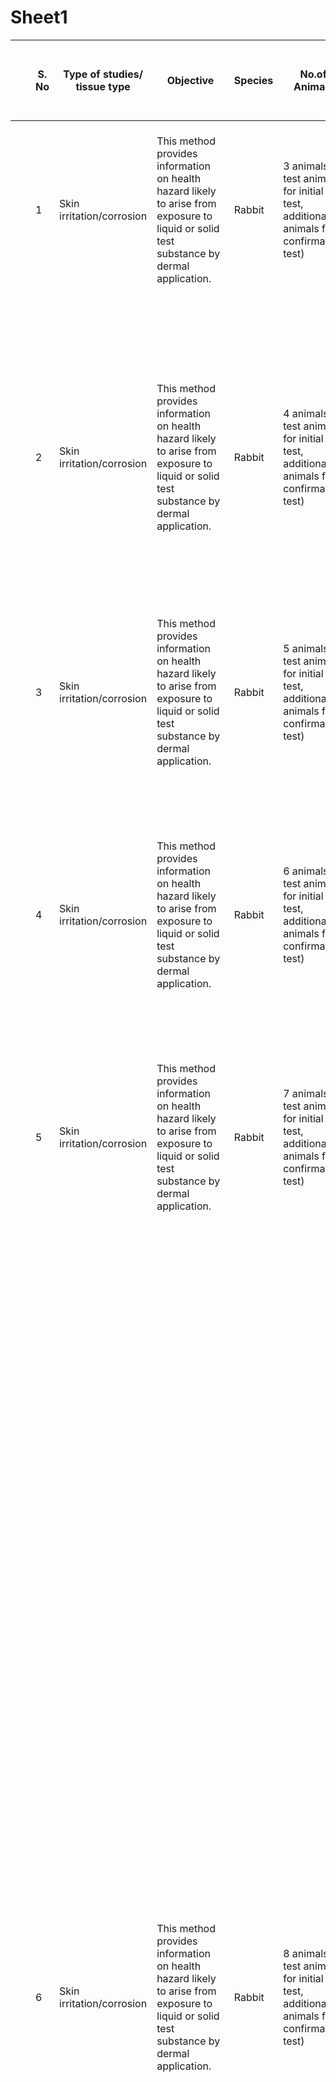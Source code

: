 # Sheet1
| | |S. No|Type of studies/ tissue type|Objective|Species|No.of Animals|Total No. of animals in Standard study|Parameters / End points of In vivo studies|Parameters/ in vitro end points|Alternatives if any|References/ Guidelines|Commercially available 2D NAMs|Name of the company|Tissues/cell types|Website link|PMID/ material/handout|Link to the folder for material/ handout|Technologies|Commercially available 3D NAMs|Name of the company|Tissues/cell types|Website link|Contact|Company description|Applications/disease studied|Technologies|TRL|Toxicity/Efficacy|PMID/ material/handout|Link to the material/ handout|Validated by OECD/ regulatory agencies|
|-|-|-|-|-|-|-|-|-|-|-|-|-|-|-|-|-|-|-|-|-|-|-|-|-|-|-|-|-|-|-|-|
| | |1|Skin irritation/corrosion|This method provides information on health hazard likely to arise from exposure to liquid or solid test substance by dermal application.|Rabbit|3 animals (1 test animal for initial test,  additional 2 animals for confirmatory test)|3-5 animals|Erythema, oedema, and dermal irritaion scores evaluated in conjuction with the nature and severity of lesions, and their reversibility or lack of reversibilty|Cell viability using MTT and LDH assays, histopathological assessment|REPLACEMENT: OECD 431 and 439, 435|OECD 404 (Skin corrosion/irritaion)|NA|NA|NA|NA|NA|NA|NA|SkinEthic TM RHE , EPISKIN TM|EPISKIN|human keratinocytes|https://www.episkin.com/|info@episkin.com, 33 4 37 28 72 00|EPISKIN, world leader in tissue engineering, offers Human Reconstructed Tissues to the global scientific community - academic and industry - to support research and development activities in Safety and Efficacy.|Skin irritation, skin corrosion, UV exposure, DNA damage, permeability, bacterial adhesion|EpiskinTM Small Model skin irritation test method, SkinEthicTM RHE skin irritation test method ('42 bis'), SkinEthicTM RHE skin corrosion test method, Permeability assay|High|Toxicity|https://www.episkin.com/SkinEthic-RHE|Scientific literature/ handout|validated by OECD TG 431, 439|
| | |2|Skin irritation/corrosion|This method provides information on health hazard likely to arise from exposure to liquid or solid test substance by dermal application.|Rabbit|4 animals (1 test animal for initial test,  additional 2 animals for confirmatory test)|3-5 animals|Erythema, oedema, and dermal irritaion scores evaluated in conjuction with the nature and severity of lesions, and their reversibility or lack of reversibilty|Cell viability using MTT and LDH assays, histopathological assessment|REPLACEMENT: OECD 431 and 439, 435|OECD 404 (Skin corrosion/irritaion)|NA|NA|NA|NA|NA|NA|NA|Reconstructed human epidermis|Scantox|Reconstructed human epidermis|https://scantox.com/|clientservice@scantox.com|Scantox, a contract research organization (CRO), has developed a significant footprint in toxicology and preclinical lead optimization over the past few decades. By leveraging scientific expertise and a flexible service model, Scantox has remained at the forefront of innovation, providing tailored solutions to meet the evolving needs of a diverse client base.|Skin irritation, sensitization, and corrosion|GLP Skin and Ocular Toxicology, genotoxicity assay, mutation assay, micronucleus testing, Ames test, Lymphoma assay|High|Toxicity and efficacy|1. https://scantox.com/services/genotox/glp-skin-and-ocular-toxicology/glp-skin-toxicology/oecd-431-in-vitro-skin-corrosion-using-rhe/ 2. https://scantox.com/services/genotox/glp-skin-and-ocular-toxicology/glp-skin-toxicology/oecd-439-in-vitro-skin-irritation-using-rhe/|Scientific literature/ handouts|Not validated|
| | |3|Skin irritation/corrosion|This method provides information on health hazard likely to arise from exposure to liquid or solid test substance by dermal application.|Rabbit|5 animals (1 test animal for initial test,  additional 2 animals for confirmatory test)|3-5 animals|Erythema, oedema, and dermal irritaion scores evaluated in conjuction with the nature and severity of lesions, and their reversibility or lack of reversibilty|Cell viability using MTT and LDH assays, histopathological assessment|REPLACEMENT: OECD 431 and 439, 435|OECD 404 (Skin corrosion/irritaion)|NA|NA|NA|NA|NA|NA|NA|Reconstructed human epidermis|SenzaGen|Skin|https://senzagen.com/|46 46 2756200|SenzaGen provides state-of-the-art non animal tests for assessing a substance's allergenicity|Skin sensitization, irritation, and corrosion|GARD: Skin sensitization testing, reulatory toxicity testing, corrosion and irritation testing, in vitro assay, Vitroscreen ORA|high|Toxicity and efficacy|1. https://senzagen.com/skin-irritation-oecd-tg-439/ 2. https://senzagen.com/oecd-tg-431/ 3. https://senzagen.com/gardskin/|Scientific literature/ handouts|Not validated|
| | |4|Skin irritation/corrosion|This method provides information on health hazard likely to arise from exposure to liquid or solid test substance by dermal application.|Rabbit|6 animals (1 test animal for initial test,  additional 2 animals for confirmatory test)|3-5 animals|Erythema, oedema, and dermal irritaion scores evaluated in conjuction with the nature and severity of lesions, and their reversibility or lack of reversibilty|Cell viability using MTT and LDH assays, histopathological assessment|REPLACEMENT: OECD 431 and 439, 435|OECD 404 (Skin corrosion/irritaion)|NA|NA|NA|NA|NA|NA|NA|Skin models using reconstructed human tissues|XCellR8|Human dendritic-like cell line (SenzaCell), reconstructed skin epidermis, human cornea-like epithelium, human derived buccal cells, primary human gingival cells, human dermal fibroblasts, TK6 human white blood cell, human airway epithelium.|https://x-cellr8.com/|info@x-cellr8.com|XCellR8 is a UK-based, GLP-accredited laboratory, exclusively devoted to animal-free safety and efficacy tests for the cosmetics, personal care and chemical industries. |Skin irritation, skin corrosion, skin sensitization, and UV exposure|Skin sensitization KeratinoSens, h-CLAT, skin iriitation, skin cytotoxicity, phototoxicity, genotoxicity, corrosion testing|high|Toxicity and efficacy|1. https://x-cellr8.com/regulatory-safety-testing/skin-irritation-testing-oecd-tg439/ 2. https://x-cellr8.com/regulatory-safety-testing/skin-corrosion-testing/|Scientific literature/ handouts|Not validated|
| | |5|Skin irritation/corrosion|This method provides information on health hazard likely to arise from exposure to liquid or solid test substance by dermal application.|Rabbit|7 animals (1 test animal for initial test,  additional 2 animals for confirmatory test)|3-5 animals|Erythema, oedema, and dermal irritaion scores evaluated in conjuction with the nature and severity of lesions, and their reversibility or lack of reversibilty|Cell viability using MTT and LDH assays, histopathological assessment|REPLACEMENT: OECD 431 and 439, 435|OECD 404 (Skin corrosion/irritaion)|NA|NA|NA|NA|NA|NA|NA|3D organoids (Skimune® AD, Skimune® Epi AD)|Alcyomics|Skin|https://alcyomics.com|46 (0) 07397 233 392, matthew.freer@alcyomics.com, Matthew Freer|Your partner for human in vitro safety and efficacy testing for immunotoxicity, neuropathy and 3D disease modelling|Atopic dermatitis|Histopathological damage assessment to skin, immunotoxicity assessment, ELISA, qPCR|high|Toxicity and efficacy|https://alcyomics.com/special_programs/skimune-3d/|Scientific literature/ handouts|Not validated|
| | |6|Skin irritation/corrosion|This method provides information on health hazard likely to arise from exposure to liquid or solid test substance by dermal application.|Rabbit|8 animals (1 test animal for initial test,  additional 2 animals for confirmatory test)|3-5 animals|Erythema, oedema, and dermal irritaion scores evaluated in conjuction with the nature and severity of lesions, and their reversibility or lack of reversibilty|Cell viability using MTT and LDH assays, histopathological assessment|REPLACEMENT: OECD 431 and 439, 435|OECD 404 (Skin corrosion/irritaion)|NA|NA|NA|NA|NA|NA|NA|EpiDermTM 3D|MatTek Life Sciences|human epidermal keratinocytes (NHEK) and normal, human dermal fibroblasts (NHFB)|https://www.mattek.com|Dr. Silvia Letašiová, https://www.linkedin.com/in/silvia-letasiova-406236b6/, Miroslav Kanďár, https://www.linkedin.com/in/silvia-letasiova-406236b6/, support@mattek.com,  (+) 1-508-881-6777|MatTek Life Sciences is at the forefront of tissue engineering technology and its lab-grown human tissues of the skin, eye, respiratory, and digestive systems are used worldwide as ethical and human-relevant alternatives to animal testing. MatTek tissues have unparalleled reproducibility and multiple regulatory acceptances and validations from organizations like the OECD, ISO, and US EPA to predict the irritation, corrosion, and photosensitivity potential of chemical, pharmaceutical, cosmetic, and other skin care products. Our EpiDerm and EpiOcular models are validated by OECD as an alternative to animal testing, Skin irritation test OECD TG 439, skin corrosion test OECD TG 431, phototoxicity OECD TG 498, eye irritation test OECD TG 492, and biological evaluation of medical devices, ISO 10993-23. At the present time, MatTek IVLSL produces 8 models including EpiDerm, EpiDerm FT, EpiOcular, EpiIntestinal, EpiIntestinal FT, EpiAirway, EpiOral, and MelanoDerm. MatTek tissues are shipped weekly from its locations in the US and Europe via standard courier services and delivered ready to use with comprehensive testing results obtained in as little as 24 hours. With a footprint, a fraction of the size of animal testing, MatTek’s tissue technology offers a sustainable, streamlined testing option with reduced costs and timelines. In fulfillment of its mission to expand the accessibility of lab-grown human tissues, MatTek continues to grow its product offerings at all locations and enhance the complexity of existing organ models through robust R&D. MatTek also supports researchers adopting the technology with comprehensive training and the highest-rated technical support in the industry. By providing a platform to obtain human-relevant data that is predictive of clinical outcomes, MatTek is helping researchers achieve their goals of producing reliable products and therapies for consumers and patients.|Skin irritation, skin corrosion, UV exposure, DNA damage, permeability|Skin irritation, corrosion, hydration, dermal drug delivery, phototoxicity, dermal genotoxicity, epidermal differentiation|high|Toxicity|https://www.mattek.com/mattekproduct/epiderm/|Scientific literature/ handouts|Validated by OECD TG 431, 439|
| | |7|Skin irritation/corrosion|This method provides information on health hazard likely to arise from exposure to liquid or solid test substance by dermal application.|Rabbit|9 animals (1 test animal for initial test,  additional 2 animals for confirmatory test)|3-5 animals|Erythema, oedema, and dermal irritaion scores evaluated in conjuction with the nature and severity of lesions, and their reversibility or lack of reversibilty|Cell viability using MTT and LDH assays, histopathological assessment|REPLACEMENT: OECD 431 and 439, 435|OECD 404 (Skin corrosion/irritaion)|NA|NA|NA|NA|NA|NA|NA|Xenoskin H discs - ex vivo full thickness skin explants|Xenometrix|skin|https://www.xenometrix.ch/shop/Home|info@xenometrix.ch, +41 61 482 14 34|Products, Kits and Service Analytics for the detection of mutagenic, genotoxic, endocrine active molecules as well as skin models for absorption studies|in vitro dermal permeation tests, skin absorption or penetration safety studies of chemicals, agrochemicals, topically applied pharmaceuticals, cosmetics, biocides, pesticides or for medical devices, skin corrosion, skin irritation studies|In vitro dermal absorption, permeation, skin penetration tests and  skin corrosion and irritation tests|high|Toxicity|https://www.xenometrix.ch/shop/XenoSkin-H-Full-Thickness-Discs|Scientific literature/ handouts|Not validated|
| | |8|Skin irritation/corrosion|This method provides information on health hazard likely to arise from exposure to liquid or solid test substance by dermal application.|Rabbit|10 animals (1 test animal for initial test,  additional 2 animals for confirmatory test)|3-5 animals|Erythema, oedema, and dermal irritaion scores evaluated in conjuction with the nature and severity of lesions, and their reversibility or lack of reversibilty|Cell viability using MTT and LDH assays, histopathological assessment|REPLACEMENT: OECD 431 and 439, 435|OECD 404 (Skin corrosion/irritaion)|NA|NA|NA|NA|NA|NA|NA|3D skin on chip|Tissuse (HUMIMIC)|skin|https://www.tissuse.com|info@tissuse.com, 49 (0)30 - 51 30 26 400|TissUse is a Berlin, Germany-based, biotechnology company, which has developed a unique “Multi-Organ-Chip” platform that provides unparalleled preclinical insight on a systemic level using human tissues. This enabling technology platform consists of a miniaturized construct that closely simulates the activity of multiple human organs in their true physiological context. TissUse’s Multi-Organ-Chips provide a new approach to predict, for example, toxicity, ADME profiles and efficacy in vitro, reducing and replacing laboratory animal testing and streamlining human clinical trials.TissUse’s Multi-Organ-Chips have been utilized in a large variety of applications including drug development, cosmetics, food and nutrition and consumer products since 2012|Compound PK/PD, skin irritancy, toxicity, first-path metabolism|Metabolite analysis, blood surrogate analysis, quantifying the levels of LDH, glucose, lactate|high|Toxicity|https://analyticalsciencejournals.onlinelibrary.wiley.com/doi/10.1002/jat.4540|Scientific literature/ handouts|Not validated|
| | |9|Skin irritation/corrosion|This method provides information on health hazard likely to arise from exposure to liquid or solid test substance by dermal application.|Rabbit|11 animals (1 test animal for initial test,  additional 2 animals for confirmatory test)|3-5 animals|Erythema, oedema, and dermal irritaion scores evaluated in conjuction with the nature and severity of lesions, and their reversibility or lack of reversibilty|Cell viability using MTT and LDH assays, histopathological assessment|REPLACEMENT: OECD 431 and 439, 435|OECD 404 (Skin corrosion/irritaion)|NA|NA|NA|NA|NA|NA|NA|SURFACE (skin ubiome Reconstruction for Assessment of Cutaneous Effects), an in vitro model of the human skin microbiome comprising a 6-strain bacterial consortium colonizing primary human keratinocyte (skin) tissue for up to seven days.|Draper|Skin|https://www.draper.com/|NA|Draper is an independent engineering innovation company. We re-imagine and engineer biomedical solutions that improve health outcomes and set a new pace and effectiveness for medical innovation for our pharma and healthcare partners. We are a leader in organ-on-chip and microphysiological systems|test and evaluate the influence of microbiomes on skin diseases|Evaluation of the influence of microbiomes on skin irritation diseases including including psoriasis and atopic dermatitis|high|Toxicity and efficacy|https://www.draper.com/market-areas/biotechnology-systems/novel-materials-and-applications|Scientifc literature/ handouts|Not validated|
| | |10|Skin irritation/corrosion|This method provides information on health hazard likely to arise from exposure to liquid or solid test substance by dermal application.|Rabbit|12 animals (1 test animal for initial test,  additional 2 animals for confirmatory test)|3-5 animals|Erythema, oedema, and dermal irritaion scores evaluated in conjuction with the nature and severity of lesions, and their reversibility or lack of reversibilty|Cell viability using MTT and LDH assays, histopathological assessment|REPLACEMENT: OECD 431 and 439, 435|OECD 404 (Skin corrosion/irritaion)|NA|NA|NA|NA|NA|NA|NA|SkinEthicTM RHE1|EPISKIN|human keratinocytes|https://www.episkin.com/|info@episkin.com, 33 4 37 28 72 00|EPISKIN, world leader in tissue engineering, offers Human Reconstructed Tissues to the global scientific community - academic and industry - to support research and development activities in Safety and Efficacy.|Skin irritation, skin corrosion, UV exposure, DNA damage, permeability, bacterial adhesion|EpiskinTM Small Model skin irritation test method, SkinEthicTM RHE skin irritation test method ('42 bis'), SkinEthicTM RHE skin corrosion test method, Permeability assay|High|Toxicity|https://www.episkin.com/SkinEthic-RHE|Scientific literature/ handout|validated by OECD TG 431, 439|
| | |11|Skin irritation/corrosion|This method provides information on health hazard likely to arise from exposure to liquid or solid test substance by dermal application.|Rabbit|13 animals (1 test animal for initial test,  additional 2 animals for confirmatory test)|3-5 animals|Erythema, oedema, and dermal irritaion scores evaluated in conjuction with the nature and severity of lesions, and their reversibility or lack of reversibilty|Cell viability using MTT and LDH assays, histopathological assessment|REPLACEMENT: OECD 431 and 439, 435|OECD 404 (Skin corrosion/irritaion)|NA|NA|NA|NA|NA|NA|NA|Labcyte EPI-MODEl-24|J-TEC| |https://www.jpte.co.jp/en/introduction/index.html|NA|J-TEC was founded in 1999 with the aim of making regenerative medicine into a business. When we first started out, the Japanese language did not even have a word for regenerative medicine. Projects in which patients' cells were cultured to create the organs or tissue needed for transplants were unprecedented, and everything was done by trial and error. The present state of development of regenerative medicine in Japan rests on this history of trial and error during which we learned to overcome challenges.|Skin irritation, skin corrosion|LabCyte EPI MODEL is the 3D reconstructed human epidermis made by stratified culture of normal human epidermal keratinocytes. J-TEC has two types of tissue size, 24-well type (EPI-MODEL24) and 12-well type (EPI-MODEL12).|High|Toxicity|Not much details found in the website|scientific literature/ handout|validated by OECD TG 431, 440|
| | |12|Skin irritation/corrosion|This method provides information on health hazard likely to arise from exposure to liquid or solid test substance by dermal application.|Rabbit|14 animals (1 test animal for initial test,  additional 2 animals for confirmatory test)|3-5 animals|Erythema, oedema, and dermal irritaion scores evaluated in conjuction with the nature and severity of lesions, and their reversibility or lack of reversibilty|Cell viability using MTT and LDH assays, histopathological assessment|REPLACEMENT: OECD 431 and 439, 435|OECD 404 (Skin corrosion/irritaion)|NA|NA|NA|NA|NA|NA|NA|epiCS®|SkinInVitro GmbH| |https://www.dnb.com/business-directory/company-profiles.skininvitro_gmbh.c98421362fda723ff9c0e4175031d8be.html|Horst Wilhelm Fuchs|SkinInVitro GmbH is in the industry of Other Chemical Product and Preparation Manufacturing|Skin irritation, skin corrosion|epiCS model for testing skin irritation and corrosion|High|Toxicity|Not much details found in the website|Scientific literature/ handouts|validated by OECD TG 431, 441|
| | |13|Skin sensitization studies|Identifies the potential for a substance to cause allergic contact dermatitis|Guinea pigs|10-20 animals for test  5-10 animals for control|Guinea pigs-90|Magnusson and Kligman grading scale evaluation of challenge patch test reaction, Histopathological examination|1) Activation of dendritic cells  2) Activation of keratinocytes  OECD 442C,D,E|REPLACEMENT: Defined Approached to skin sensitsation published by oecd https://www.oecd-ilibrary.org/environment/guideline-no-497-defined-approaches-on-skin-sensitisation_b92879a4-en|OECD 406 (Skin Sensitization)|keratinocyte cell lines KeratinoSens® and LuSens|acCELLerate|keratinocyte|www.accellerate.me|https://www.accellerate.me/product/instacell-skin-sensitization-assay-kits.html|Scientific literature/ handout|Instacell skin sensitization assay to study contact dermatitis|3D skin models|Keratify|Skin|https://www.keratify.com/|hello@keratify.com|We offer high-fidelity skin testing with unparalleled maintenance of skin barrier integrity. Contact us so we can show you how we are matching real human skin responses to reduce up to 59% compound testing errors to achieve streamlined skin care R&D|Compound and drug testing|High-fidelity skin testing with unparalleled maintenance of skin barrier integrity|High|Toxicity|Not much details found in the website|Scientitfic literatures/ handouts|Not validated|
| | |14|Skin sensitization studies|Identifies the potential for a substance to cause allergic contact dermatitis|Guinea pigs|10-20 animals for test  5-10 animals for control|Guinea pigs-90|Magnusson and Kligman grading scale evaluation of challenge patch test reaction, Histopathological examination|1) Activation of dendritic cells  2) Activation of keratinocytes  OECD 442C,D,E|REPLACEMENT: Defined Approached to skin sensitsation published by oecd https://www.oecd-ilibrary.org/environment/guideline-no-497-defined-approaches-on-skin-sensitisation_b92879a4-en|OECD 406 (Skin Sensitization)|NA|NA|NA|NA|NA|NA|NA|3D skin-on-a-chip|Ten Bio|skin|https://ten-bio.com/|info@ten-bio.com|The company work with clients that are exploring medical aesthetics, cosmetics, drug development, and medical device testing. Using their patented ex vivo human skin model and specialist research services, their expertise augments client R&D, allowing them to make significant progress in investigating complex skin responses with lower development costs.|TenSkin™ is suitable for a wide range of applications including wound healing, compound efficacy assessment and response to UV radiation.|TenSkin|high|Toxicity and efficacy|https://ten-bio.com/technology|Scientific literature/ handouts|Not validated|
| | |15|Skin sensitization studies|Identifies the potential for a substance to cause allergic contact dermatitis|Guinea pigs|10-20 animals for test  5-10 animals for control|Guinea pigs-90|Magnusson and Kligman grading scale evaluation of challenge patch test reaction, Histopathological examination|1) Activation of dendritic cells  2) Activation of keratinocytes  OECD 442C,D,E|REPLACEMENT: Defined Approached to skin sensitsation published by oecd https://www.oecd-ilibrary.org/environment/guideline-no-497-defined-approaches-on-skin-sensitisation_b92879a4-en|OECD 406 (Skin Sensitization)|NA|NA|NA|NA|NA|NA|NA|3D organ-on-chip|Vitrocell|skin|vitrocell.com|NA|To develop, produce, and install in vitro systems through state-of-the-art technology.|Provides accurate analysis of airborne substances, conventional exhausts, cosmetics, household chemicals, indoor/outdoor air analysis, industrial chemicals, pesticides, pharmaceuticals, tobacco smoke. Also, Vitrocell skin modules are powerful alternative to glass-made Franz cells.|Vitrocell Skin module,  skin max module, skin aerosol max, cloud skin, skin autosampler, vitrocell calorquanti, Alveolix Lung-on-Chip system|high|Risk assessment|1. https://www.vitrocell.com/skin-exposure/vitrocell-skin-module/ 2. https://www.vitrocell.com/skin-exposure/vitrocell-skin-max-module/ 3. https://www.vitrocell.com/skin-exposure/vitrocell-skin-aerosol-max/|Scientifc literature/ handouts|Not validated|
| | |16|Skin sensitization studies|Identifies the potential for a substance to cause allergic contact dermatitis|Guinea pigs|10-20 animals for test  5-10 animals for control|Guinea pigs-90|Magnusson and Kligman grading scale evaluation of challenge patch test reaction, Histopathological examination|1) Activation of dendritic cells  2) Activation of keratinocytes  OECD 442C,D,E|REPLACEMENT: Defined Approached to skin sensitsation published by oecd https://www.oecd-ilibrary.org/environment/guideline-no-497-defined-approaches-on-skin-sensitisation_b92879a4-en|OECD 406 (Skin Sensitization)|NA|NA|NA|NA|NA|NA|NA|Reconstructed human epidermis|Scantox|Reconstructed human epidermis|https://scantox.com/|clientservice@scantox.com|Scantox, a contract research organization (CRO), has developed a significant footprint in toxicology and preclinical lead optimization over the past few decades. By leveraging scientific expertise and a flexible service model, Scantox has remained at the forefront of innovation, providing tailored solutions to meet the evolving needs of a diverse client base.|Skin sensitization, irritation and corrosion|GLP Skin and Ocular Toxicology, genotoxicity assay, mutation assay, micronucleus testing, Ames test, Lymphoma assay|high|Toxicity and efficacy|1. https://scantox.com/services/genotox/glp-skin-and-ocular-toxicology/glp-skin-toxicology/skin-sensitisation-tests/dpra-direct-peptide-reactivity-assay/ 2. https://scantox.com/services/genotox/glp-skin-and-ocular-toxicology/glp-skin-toxicology/skin-sensitisation-tests/keratinosens/ 3. https://scantox.com/services/genotox/glp-skin-and-ocular-toxicology/glp-skin-toxicology/skin-sensitisation-tests/h-clat-human-cell-line-activation-test/|Scientific literature/ handouts|Not validated|
| | |17|Skin sensitization studies|Identifies the potential for a substance to cause allergic contact dermatitis|Guinea pigs|10-20 animals for test  5-10 animals for control|Guinea pigs-90|Magnusson and Kligman grading scale evaluation of challenge patch test reaction, Histopathological examination|1) Activation of dendritic cells  2) Activation of keratinocytes  OECD 442C,D,E|REPLACEMENT: Defined Approached to skin sensitsation published by oecd https://www.oecd-ilibrary.org/environment/guideline-no-497-defined-approaches-on-skin-sensitisation_b92879a4-en|OECD 406 (Skin Sensitization)|NA|NA|NA|NA|NA|NA|NA|3D organoids (Skimune® AD, Skimune® Epi AD)|Alcyomics| |https://alcyomics.com|44 (0) 07397 233 392, matthew.freer@alcyomics.com, Matthew Freer|Your partner for human in vitro safety and efficacy testing for immunotoxicity, neuropathy and 3D disease modelling|Screening of drug efficacy and toxicity|Histopathological damage assessment to skin, immunotoxicity assessment, ELISA, qPCR|high|Toxicity|https://alcyomics.com/wp-content/uploads/2022/10/AD_model_flyer.pdf|Scientific literature/ handouts|Not validated|
| | |18|Skin sensitization studies|Identifies the potential for a substance to cause allergic contact dermatitis|Guinea pigs|10-20 animals for test  5-10 animals for control|Guinea pigs-90|Magnusson and Kligman grading scale evaluation of challenge patch test reaction, Histopathological examination|1) Activation of dendritic cells  2) Activation of keratinocytes  OECD 442C,D,E|REPLACEMENT: Defined Approached to skin sensitsation published by oecd https://www.oecd-ilibrary.org/environment/guideline-no-497-defined-approaches-on-skin-sensitisation_b92879a4-en|OECD 406 (Skin Sensitization)|NA|NA|NA|NA|NA|NA|NA|Reconstructed human epidermis|XCellR8|Human dendritic-like cell line (SenzaCell), reconstructed skin epidermis, human cornea-like epithelium, human derived buccal cells, primary human gingival cells, human dermal fibroblasts, TK6 human white blood cell, human airway epithelium.|https://x-cellr8.com/|info@x-cellr8.com|XCellR8 is a UK-based, GLP-accredited laboratory, exclusively devoted to animal-free safety and efficacy tests for the cosmetics, personal care and chemical industries. |Skin sensitization, and irritation |KeratinoSens, h-CLAT, DPRA|high|Toxicity|1. https://x-cellr8.com/regulatory-safety-testing/skin-sensitisation-testing/dpra-oecd-tg-442c/ 2. https://x-cellr8.com/regulatory-safety-testing/skin-sensitisation-testing/keratinosens-oecd-tg-442d/ 3. https://x-cellr8.com/regulatory-safety-testing/skin-sensitisation-testing/hclat-testing-oecd-tg-442e/|Scientific literature/ handouts|Not validated|
| | |19|Skin sensitization studies|Identifies the potential for a substance to cause allergic contact dermatitis|Guinea pigs|10-20 animals for test  5-10 animals for control|Guinea pigs-90|Magnusson and Kligman grading scale evaluation of challenge patch test reaction, Histopathological examination|1) Activation of dendritic cells  2) Activation of keratinocytes  OECD 442C,D,E|REPLACEMENT: Defined Approached to skin sensitsation published by oecd https://www.oecd-ilibrary.org/environment/guideline-no-497-defined-approaches-on-skin-sensitisation_b92879a4-en|OECD 406 (Skin Sensitization)|NA|NA|NA|NA|NA|NA|NA|Reconstructed human epidermis, GARDskin|SenzaGen|Skin|https://senzagen.com/|46 46 2756200|SenzaGen provides state-of-the-art non animal tests for assessing a substance's allergenicity|Skin sensitization, irritation and corrosion|GARD: Skin sensitization testing, reulatory toxicity testing, in vitro assay, Vitroscreen ORA|high|Toxicity and efficacy|https://senzagen.com/gardskin/|Scientific literature/ handouts|Not validated|
| | |20|Skin sensitization studies|Identifies the potential for a substance to cause allergic contact dermatitis|Guinea pigs|10-20 animals for test  5-10 animals for control|Guinea pigs-90|Magnusson and Kligman grading scale evaluation of challenge patch test reaction, Histopathological examination|1) Activation of dendritic cells  2) Activation of keratinocytes  OECD 442C,D,E|REPLACEMENT: Defined Approached to skin sensitsation published by oecd https://www.oecd-ilibrary.org/environment/guideline-no-497-defined-approaches-on-skin-sensitisation_b92879a4-en|OECD 406 (Skin Sensitization)|NA|NA|NA|NA|NA|NA|NA|Skin including dermal papillae on chip|Tissuse (HUMIMIC)|skin|https://www.tissuse.com/en/about-us/|info@tissuse.com, 49 (0)30 - 51 30 26 400|TissUse is a Berlin, Germany-based, biotechnology company, which has developed a unique “Multi-Organ-Chip” platform that provides unparalleled preclinical insight on a systemic level using human tissues. This enabling technology platform consists of a miniaturized construct that closely simulates the activity of multiple human organs in their true physiological context. TissUse’s Multi-Organ-Chips provide a new approach to predict, for example, toxicity, ADME profiles and efficacy in vitro, reducing and replacing laboratory animal testing and streamlining human clinical trials.TissUse’s Multi-Organ-Chips have been utilized in a large variety of applications including drug development, cosmetics, food and nutrition and consumer products since 2012|Compound PK/PD, skin irritancy, toxicity, first-path metabolism|Metabolite analysis, blood surrogate analysis, quantifying the levels of LDH, glucose, lactate|high|Toxicity|https://www.tissuse.com/en/humimic/chips/|Scientific literature/ handouts|Not validated|
| | |21|Skin sensitization studies|Identifies the potential for a substance to cause allergic contact dermatitis|Guinea pigs|10-20 animals for test  5-10 animals for control|Guinea pigs-90|Magnusson and Kligman grading scale evaluation of challenge patch test reaction, Histopathological examination|1) Activation of dendritic cells  2) Activation of keratinocytes  OECD 442C,D,E|REPLACEMENT: Defined Approached to skin sensitsation published by oecd https://www.oecd-ilibrary.org/environment/guideline-no-497-defined-approaches-on-skin-sensitisation_b92879a4-en|OECD 406 (Skin Sensitization)|NA|NA|NA|NA|NA|NA|NA|SURFACE (skin ubiome Reconstruction for Assessment of Cutaneous Effects), an in vitro model of the human skin microbiome comprising a 6-strain bacterial consortium colonizing primary human keratinocyte (skin) tissue for up to seven days.|Draper|Skin|https://www.draper.com/|NA|Draper is an independent engineering innovation company. We re-imagine and engineer biomedical solutions that improve health outcomes and set a new pace and effectiveness for medical innovation for our pharma and healthcare partners. We are a leader in organ-on-chip and microphysiological systems|test and evaluate the influence of microbiomes on skin diseases|Evaluation of the influence of microbiomes on skin diseases|high|Toxicity and efficacy|https://www.draper.com/market-areas/biotechnology-systems/novel-materials-and-applications|Scientifc literature/ handouts|Not validated|
| | |22|Skin absorption|This test method has been designed to provide information on absorption of a test substance, (ideally radiolabelled), applied to the surface of a skin sample separating the two chambers (a donor chamber and a receptor chamber) of a diffusion cell. Static and flow-through diffusion cells are both acceptable.|NA|NA|NA|NA|1) In vitro methods measure the diffusion of chemicals into or across the skin to a fluid reservoir and can utilise non-viable skin to measure diffusion only, or fresh metabolically active skin to simultaneously measure diffusion and skin metabolism. These models are useful for the assessment of percutaneous absorption in humans. 2) in vitro test method for qualititative evaluation of skin penetration. 3) Excised skin from human or animal sources are used for permeation studies|REDUCTION: OECD TG 427 (In vivo skin absorption test)|OECD 428 (Skin absorption)|2D in vitro skin tissues|Primacyt|skin tissues |primacyt.com|https://primacyt.com/products/cell-and-tissue-products/skin-products/skin-tissues-2/|Scientific literature/handouts|Characterisation of topically applied pharmaceuticals, safety assessment of biocides, cosmetics, agrochemicals| in-vitro skin tissues, skin discs and dermatomed skin|Primacyt|skin tissues |primacyt.com|Dieter Runge, https://www.linkedin.com/in/dieter-runge-65533414/|Primacyt develops, manufactures and distributes in vitro biological test systems for product development and safety applications in human and animal health and environmental safety. We offer one of the world’s most comprehensive portfolios of liver related products obtained from human and animal species like birds, fresh and seawater fish, rodents, and farm animals. Our liver cells have been successfully used for 2D and 3D cultures and microfluidic organ-on-a-chip applications. Our offering includes primary human and animal cells, liver subcellular fractions, ex vivo human and animal skin explants, blood cells, serum products, and consumables for applications in environmental toxicology, preclinical testing and drug development for human and animals. Products are manufactured in accordance with OECD test guidelines when applicable. We are GLP certified since 2006 and offer contract research studies for drug development and medical device testing. We have a validated technology platform to assay drug transporter activities in stably transfected HEK293-cells and primary hepatocytes. Since 2013 Primacyt serves as a reference laboratory for the validation of alternatives to animal experiments for the European Union.|Characterisation of topically applied pharmaceuticals (OECD TG 428), Safety assessment of biocides, agrochemicals (EU 528/2012), Safety evaluation of cosmetic ingredients,Classification of substance based medical devices (EU 2017/745)|Characterisation of topically applied pharmaceuticals, safety assessment of biocides, cosmetics, agrochemicals|high|toxicity|https://primacyt.com/products/cell-and-tissue-products/skin-products/skin-discs-dermatomed-skin/|Scientific literature/ handouts|Not validated|
| | |23|Skin absorption|This test method has been designed to provide information on absorption of a test substance, (ideally radiolabelled), applied to the surface of a skin sample separating the two chambers (a donor chamber and a receptor chamber) of a diffusion cell. Static and flow-through diffusion cells are both acceptable.|NA|NA|NA|NA|1) In vitro methods measure the diffusion of chemicals into or across the skin to a fluid reservoir and can utilise non-viable skin to measure diffusion only, or fresh metabolically active skin to simultaneously measure diffusion and skin metabolism. These models are useful for the assessment of percutaneous absorption in humans. 2) in vitro test method for qualititative evaluation of skin penetration. 3) Excised skin from human or animal sources are used for permeation studies|REDUCTION: OECD TG 427 (In vivo skin absorption test)|OECD 428 (Skin absorption)|2D invitro skin models|DTL (Dermal tech lab)|Skin|http://www.dermaltechnology.com/about/|https://uk.linkedin.com/company/dermal-technology-laboratory-ltd|Scientific literature/ handouts|In vitro Percutaneous Absorption (IVP) studies - human dermal absorption assessment, in vitro epidermis screening test (INVEST) - in vitro absorption through pig skin over 24 hours|Xenoskin H discs - ex vivo full thickness skin explants|Xenometrix|skin|https://xenometrix.ch/|info@xenometrix.ch, +41 61 482 14 34|Products, Kits and Service Analytics for the detection of mutagenic, genotoxic, endocrine active molecules as well as skin models for absorption studies|in vitro dermal permeation tests, skin absorption or penetration safety studies of chemicals, agrochemicals, topically applied pharmaceuticals, cosmetics, biocides, pesticides or for medical devices, skin corrosion, skin irritation studies|In vitro dermal absorption, permeation, skin penetration tests and  skin corrosion and irritation tests|high|Toxicity|https://www.xenometrix.ch/shop/XenoSkin-H-Full-Thickness-Discs|Scientitfic literature// handouts|Not validated|
| | |24|Skin absorption|This test method has been designed to provide information on absorption of a test substance, (ideally radiolabelled), applied to the surface of a skin sample separating the two chambers (a donor chamber and a receptor chamber) of a diffusion cell. Static and flow-through diffusion cells are both acceptable.|NA|NA|NA|NA|1) In vitro methods measure the diffusion of chemicals into or across the skin to a fluid reservoir and can utilise non-viable skin to measure diffusion only, or fresh metabolically active skin to simultaneously measure diffusion and skin metabolism. These models are useful for the assessment of percutaneous absorption in humans. 2) in vitro test method for qualititative evaluation of skin penetration. 3) Excised skin from human or animal sources are used for permeation studies|REDUCTION: OECD TG 427 (In vivo skin absorption test)|OECD 428 (Skin absorption)|NA|NA|NA|NA|NA|NA|NA|Reconstructed human epidermis|SenzaGen|Skin|https://senzagen.com/|46 46 2756200|SenzaGen provides state-of-the-art non animal tests for assessing a substance's allergenicity|Skin sensitization, irritation and corrosion, and absorption test|Skin absorption test in vitro|high|Toxicity and efficacy|1. https://senzagen.com/skin-irritation-oecd-tg-439/ 2. https://senzagen.com/oecd-tg-431/ 3. https://senzagen.com/gardskin/|Scientific literature/ handouts|Not validated|
| | |25|Skin absorption|This test method has been designed to provide information on absorption of a test substance, (ideally radiolabelled), applied to the surface of a skin sample separating the two chambers (a donor chamber and a receptor chamber) of a diffusion cell. Static and flow-through diffusion cells are both acceptable.|NA|NA|NA|NA|1) In vitro methods measure the diffusion of chemicals into or across the skin to a fluid reservoir and can utilise non-viable skin to measure diffusion only, or fresh metabolically active skin to simultaneously measure diffusion and skin metabolism. These models are useful for the assessment of percutaneous absorption in humans. 2) in vitro test method for qualititative evaluation of skin penetration. 3) Excised skin from human or animal sources are used for permeation studies|REDUCTION: OECD TG 427 (In vivo skin absorption test)|OECD 428 (Skin absorption)|NA|NA|NA|NA|NA|NA|NA|3D frozen full thickness skin|Xenometrix|skin|https://www.xenometrix.ch/|info@xenometrix.ch, +41 61 482 14 34|Products, Kits and Service Analytics for the detection of mutagenic, genotoxic, endocrine active molecules as well as skin models for absorption studies|in vitro dermal permeation tests, skin absorption or penetration safety studies of chemicals, agrochemicals, topically applied pharmaceuticals, cosmetics, biocides, pesticides or for medical devices, skin corrosion, skin irritation studies|In vitro dermal absorption, permeation, skin penetration tests and  skin corrosion and irritation tests|high|Toxicity| |Scientitfic literature// handouts|Not validated|
| | |26|Skin absorption|This test method has been designed to provide information on absorption of a test substance, (ideally radiolabelled), applied to the surface of a skin sample separating the two chambers (a donor chamber and a receptor chamber) of a diffusion cell. Static and flow-through diffusion cells are both acceptable.|NA|NA|NA|NA|1) In vitro methods measure the diffusion of chemicals into or across the skin to a fluid reservoir and can utilise non-viable skin to measure diffusion only, or fresh metabolically active skin to simultaneously measure diffusion and skin metabolism. These models are useful for the assessment of percutaneous absorption in humans. 2) in vitro test method for qualititative evaluation of skin penetration. 3) Excised skin from human or animal sources are used for permeation studies|REDUCTION: OECD TG 427 (In vivo skin absorption test)|OECD 428 (Skin absorption)|NA|NA|NA|NA|NA|NA|NA|3D-  in vitro skin tissues|PKDERM|Skin tissues|https:/www.pkderm.com/|Hanan Osman-Ponchet, https://www.linkedin.com/in/hanan-osman-ponchet-phd-emba-27708018/, contact@pkderm.com, (+)33 (0)6 70 25 28 56|PKDERM is a French independent company that provides smart innovative in vitro solutions for safety and efficacy testing. Created in 2018, PKDERM relies on the expertise of more than 20 years of its founder, Dr. Hanan Osman-Ponchet. As a former leader in drug development for large pharmaceutical companies, PKDERM’s CEO has developed and tested many alternatives to animal experiment models allowing a reliable and secure evolution from in vivo experimentation to in vitro experimentation. The company is located in Grasse, in the south of France and aims to support partners in the area of cosmetic/personal care, dermatology, pharmaceutical, chemical, nutraceutical, and medical device industries. At PKDERM, we are familiar with an array of different assay systems to evaluate the safety and efficacy of new products. This allows us to work with our clients to determine the optimum assay that best fit their needs. Our acknowledged experience with our worldwide network of multidisciplinary partners enables us to rapidly support our customers confronted with new urgent testing needs.Our biological models include but not limited to: 2D culture of human skin cells (keratinocytes, fibroblasts, melanocytes), 3D human skin equivalent models, excised human skin, 2D and 3D human hepatocytes and 2D and 3D human lung models.|in vitro permeation testing (IVPT), Different analytical methods can be used to quantify concentration of test substance in different skin compartments according to physicochemical properties of the test substance such as lipophilicity, molecular weight, charge, and concentration of the test substance:  LC-MS/MS; ICP-MS/MS, LC-UV; LC-Fluo; LSC, MALDI-MSI, Fluorescence microscopy and autoradiography.|In vitro permeation testing (IVPT), different analytical methods such as LC-MS/MS, ICP-MS/MS, LC-UV, LC-Fluo, LSC, MALDI-MSI, Fluorescence microscopy and autoradiography|high|toxicity|https://www.xenometrix.ch/shop/XenoSkin-H-Discs-Ex-vivo-dermatomed-Skin-Explants-for-in-vitro-Dermal-Absorption-Permeation-and-Skin-Penetration-Tests-OECD-428-EU-Reg-2017-745|Scientific literature/ handouts|Not validated|
| | |27|Skin absorption|This test method has been designed to provide information on absorption of a test substance, (ideally radiolabelled), applied to the surface of a skin sample separating the two chambers (a donor chamber and a receptor chamber) of a diffusion cell. Static and flow-through diffusion cells are both acceptable.|NA|NA|NA|NA|1) In vitro methods measure the diffusion of chemicals into or across the skin to a fluid reservoir and can utilise non-viable skin to measure diffusion only, or fresh metabolically active skin to simultaneously measure diffusion and skin metabolism. These models are useful for the assessment of percutaneous absorption in humans. 2) in vitro test method for qualititative evaluation of skin penetration. 3) Excised skin from human or animal sources are used for permeation studies|REDUCTION: OECD TG 427 (In vivo skin absorption test)|OECD 428 (Skin absorption)|NA|NA|NA|NA|NA|NA|NA|Reconstructed human epidermis, GARDskin|SenzaGen|Skin|https://senzagen.com/|46 46 2756200|SenzaGen provides state-of-the-art non animal tests for assessing a substance's allergenicity|Skin sensitization, irritation and corrosion, and absorption test|GARD: Skin sensitization testing, reulatory toxicity testing, in vitro assay, Vitroscreen ORA|high|Toxicity and efficacy|https://senzagen.com/gardskin/|Scientific literature/ handouts|Not validated|
| | |28|Skin absorption|This test method has been designed to provide information on absorption of a test substance, (ideally radiolabelled), applied to the surface of a skin sample separating the two chambers (a donor chamber and a receptor chamber) of a diffusion cell. Static and flow-through diffusion cells are both acceptable.|NA|NA|NA|NA|1) In vitro methods measure the diffusion of chemicals into or across the skin to a fluid reservoir and can utilise non-viable skin to measure diffusion only, or fresh metabolically active skin to simultaneously measure diffusion and skin metabolism. These models are useful for the assessment of percutaneous absorption in humans. 2) in vitro test method for qualititative evaluation of skin penetration. 3) Excised skin from human or animal sources are used for permeation studies|REDUCTION: OECD TG 427 (In vivo skin absorption test)|OECD 428 (Skin absorption)|NA|NA|NA|NA|NA|NA|NA|SkinEthic RHE / Human Epidermis|EPISKIN|human keratinocytes|https://www.episkin.com/|info@episkin.com, 33 4 37 28 72 05|EPISKIN, world leader in tissue engineering, offers Human Reconstructed Tissues to the global scientific community - academic and industry - to support research and development activities in Safety and Efficacy.|Skin irritatioj, skin corrosion, UV exposure, DNA damage, Permeability, bacterial adhesion|EpiskinTM Small Model skin irritation test method, SkinEthicTM RHE skin irritation test method ('42 bis'), SkinEthicTM RHE skin corrosion test method, Permeability assay|high|toxicity|https://www.episkin.com/SkinEthic-RHE|Scientific literature/ handouts|Validated by OECD TG 431, 439|
| | |29|Photo toxicity testing|To determine the skin/dermal irritation potential of drug for treatment of inflammation diseases such as Psoriasis, atopic dermatitis in Guinea pigs|Guinea pigs|3/sex/group|G. Pigs- 30|Erythema, edema,early inflammatory markers in skin or lymph node reactions|In vitro end point: relative reduction in viability of cells exposed to the chemical in the presence versus absence of light.|REDUCTION: In vitro 3T3 NRU photo toxicity test. In vivo study is conducted to confirm the results from in vitro study  REPLACEMENT: Tied strategy|ICH guideline S10:  Guidance on photosafety evaluationof pharmaceuticals   (EMA/CHMP/ICH/752211/2012)|NA|NA|NA|NA|NA|NA|NA|EpiDermTM 3D|MatTek Life Sciences|human epidermal keratinocytes (NHEK) and normal, human dermal fibroblasts (NHFB)|https://www.mattek.com|Dr. Silvia Letašiová, https://www.linkedin.com/in/silvia-letasiova-406236b6/, Miroslav Kanďár, https://www.linkedin.com/in/silvia-letasiova-406236b6/, support@mattek.com,  (+) 1-508-881-6777|MatTek Life Sciences is at the forefront of tissue engineering technology and its lab-grown human tissues of the skin, eye, respiratory, and digestive systems are used worldwide as ethical and human-relevant alternatives to animal testing. MatTek tissues have unparalleled reproducibility and multiple regulatory acceptances and validations from organizations like the OECD, ISO, and US EPA to predict the irritation, corrosion, and photosensitivity potential of chemical, pharmaceutical, cosmetic, and other skin care products. Our EpiDerm and EpiOcular models are validated by OECD as an alternative to animal testing, Skin irritation test OECD TG 439, skin corrosion test OECD TG 431, phototoxicity OECD TG 498, eye irritation test OECD TG 492, and biological evaluation of medical devices, ISO 10993-23. At the present time, MatTek IVLSL produces 8 models including EpiDerm, EpiDerm FT, EpiOcular, EpiIntestinal, EpiIntestinal FT, EpiAirway, EpiOral, and MelanoDerm. MatTek tissues are shipped weekly from its locations in the US and Europe via standard courier services and delivered ready to use with comprehensive testing results obtained in as little as 24 hours. With a footprint, a fraction of the size of animal testing, MatTek’s tissue technology offers a sustainable, streamlined testing option with reduced costs and timelines. In fulfillment of its mission to expand the accessibility of lab-grown human tissues, MatTek continues to grow its product offerings at all locations and enhance the complexity of existing organ models through robust R&D. MatTek also supports researchers adopting the technology with comprehensive training and the highest-rated technical support in the industry. By providing a platform to obtain human-relevant data that is predictive of clinical outcomes, MatTek is helping researchers achieve their goals of producing reliable products and therapies for consumers and patients.|Skin irritation, skin corrosion, UV exposure, DNA damage, permeability|Skin irritation, corrosion, hydration, dermal drug delivery, phototoxicity, dermal genotoxicity, epidermal differentiation|high|toxicity|https://www.mattek.com/mattekproduct/epiderm/|Scientific literature/ handouts|Validated by OECD TG 431, 439|
| | |30|Photo toxicity testing|To determine the skin/dermal irritation potential of drug for treatment of inflammation diseases such as Psoriasis, atopic dermatitis in Guinea pigs|Guinea pigs|3/sex/group|G. Pigs- 30|Erythema, edema,early inflammatory markers in skin or lymph node reactions|In vitro end point: relative reduction in viability of cells exposed to the chemical in the presence versus absence of light.|REDUCTION: In vitro 3T3 NRU photo toxicity test. In vivo study is conducted to confirm the results from in vitro study  REPLACEMENT: Tied strategy|ICH guideline S10:  Guidance on photosafety evaluationof pharmaceuticals   (EMA/CHMP/ICH/752211/2012)|NA|NA|NA|NA|NA|NA|NA|3D skin-on-a-chip|Tenskin|skin|info@ten-bio.com|info@ten-bio.com|The company work with clients that are exploring medical aesthetics, cosmetics, drug development, and medical device testing. Using their patented ex vivo human skin model and specialist research services, their expertise augments client R&D, allowing them to make significant progress in investigating complex skin responses with lower development costs.|TenSkin™ is suitable for a wide range of applications including wound healing, compound efficacy assessment and response to UV radiation.|Wound healing, compound efficacy assessment and response to UV radiation|high|toxicity|https://ten-bio.com/technology|Scientific literature/ handouts|Not validated|
| | |31|Photo toxicity testing|To determine the skin/dermal irritation potential of drug for treatment of inflammation diseases such as Psoriasis, atopic dermatitis in Guinea pigs|Guinea pigs|3/sex/group|G. Pigs- 30|Erythema, edema,early inflammatory markers in skin or lymph node reactions|In vitro end point: relative reduction in viability of cells exposed to the chemical in the presence versus absence of light.|REDUCTION: In vitro 3T3 NRU photo toxicity test. In vivo study is conducted to confirm the results from in vitro study  REPLACEMENT: Tied strategy|ICH guideline S10:  Guidance on photosafety evaluationof pharmaceuticals   (EMA/CHMP/ICH/752211/2012)|NA|NA|NA|NA|NA|NA|NA|SkinEthic RHE / Human Epidermis|EPISKIN|human keratinocytes|https://www.episkin.com/|info@episkin.com, 33 4 37 28 72 05|EPISKIN, world leader in tissue engineering, offers Human Reconstructed Tissues to the global scientific community - academic and industry - to support research and development activities in Safety and Efficacy.|Skin irritation, skin corrosion, UV exposure, DNA damage, Permeability, bacterial adhesion|EpiskinTM Small Model skin irritation test method, SkinEthicTM RHE skin irritation test method ('42 bis'), SkinEthicTM RHE skin corrosion test method, Permeability assay|high|toxicity|https://www.episkin.com/SkinEthic-RHE|Scientific literature/ handouts|Validated by OECD TG 431, 439|
| | |32|Photo toxicity testing|To determine the skin/dermal irritation potential of drug for treatment of inflammation diseases such as Psoriasis, atopic dermatitis in Guinea pigs|Guinea pigs|3/sex/group|G. Pigs- 30|Erythema, edema,early inflammatory markers in skin or lymph node reactions|In vitro end point: relative reduction in viability of cells exposed to the chemical in the presence versus absence of light.|REDUCTION: In vitro 3T3 NRU photo toxicity test. In vivo study is conducted to confirm the results from in vitro study  REPLACEMENT: Tied strategy|ICH guideline S10:  Guidance on photosafety evaluationof pharmaceuticals   (EMA/CHMP/ICH/752211/2012)|NA|NA|NA|NA|NA|NA|NA|Reconstructed human epidermis|Scantox|Reconstructed human epidermis|https://scantox.com/|clientservice@scantox.com|Scantox, a contract research organization (CRO), has developed a significant footprint in toxicology and preclinical lead optimization over the past few decades. By leveraging scientific expertise and a flexible service model, Scantox has remained at the forefront of innovation, providing tailored solutions to meet the evolving needs of a diverse client base.|Skin irritation, sensitization, and corrosion|GLP Skin and Ocular Toxicology, genotoxicity assay, mutation assay, micronucleus testing, Ames test, Lymphoma assay|high|toxicity|https://scantox.com/services/genotox/glp-skin-and-ocular-toxicology/glp-skin-toxicology/oecd-432-phototoxicity/|Scientific literature/ handouts|Not validated|
| | |33|Photo toxicity testing|To determine the skin/dermal irritation potential of drug for treatment of inflammation diseases such as Psoriasis, atopic dermatitis in Guinea pigs|Guinea pigs|3/sex/group|G. Pigs- 30|Erythema, edema,early inflammatory markers in skin or lymph node reactions|In vitro end point: relative reduction in viability of cells exposed to the chemical in the presence versus absence of light.|REDUCTION: In vitro 3T3 NRU photo toxicity test. In vivo study is conducted to confirm the results from in vitro study  REPLACEMENT: Tied strategy|ICH guideline S10:  Guidance on photosafety evaluationof pharmaceuticals   (EMA/CHMP/ICH/752211/2012)|NA|NA|NA|NA|NA|NA|NA|EpiDermTM FT|MatTek Life Sciences|human epidermal keratinocytes (NHEK) and normal, human dermal fibroblasts (NHFB)|https://mattek.com|Dr. Silvia Letašiová, https://www.linkedin.com/in/silvia-letasiova-406236b6/, Miroslav Kanďár, https://www.linkedin.com/in/silvia-letasiova-406236b6/, support@mattek.com,  (+) 1-508-881-6777|MatTek Life Sciences is at the forefront of tissue engineering technology and its lab-grown human tissues of the skin, eye, respiratory, and digestive systems are used worldwide as ethical and human-relevant alternatives to animal testing. MatTek tissues have unparalleled reproducibility and multiple regulatory acceptances and validations from organizations like the OECD, ISO, and US EPA to predict the irritation, corrosion, and photosensitivity potential of chemical, pharmaceutical, cosmetic, and other skin care products. Our EpiDerm and EpiOcular models are validated by OECD as an alternative to animal testing, Skin irritation test OECD TG 439, skin corrosion test OECD TG 431, phototoxicity OECD TG 498, eye irritation test OECD TG 492, and biological evaluation of medical devices, ISO 10993-23. At the present time, MatTek IVLSL produces 8 models including EpiDerm, EpiDerm FT, EpiOcular, EpiIntestinal, EpiIntestinal FT, EpiAirway, EpiOral, and MelanoDerm. MatTek tissues are shipped weekly from its locations in the US and Europe via standard courier services and delivered ready to use with comprehensive testing results obtained in as little as 24 hours. With a footprint, a fraction of the size of animal testing, MatTek’s tissue technology offers a sustainable, streamlined testing option with reduced costs and timelines. In fulfillment of its mission to expand the accessibility of lab-grown human tissues, MatTek continues to grow its product offerings at all locations and enhance the complexity of existing organ models through robust R&D. MatTek also supports researchers adopting the technology with comprehensive training and the highest-rated technical support in the industry. By providing a platform to obtain human-relevant data that is predictive of clinical outcomes, MatTek is helping researchers achieve their goals of producing reliable products and therapies for consumers and patients.|Skin irritation, skin corrosion, UV exposure, DNA damage, permeability|Anti-aging, hydration, wound healing, UV protection|high|toxicity|https://www.mattek.com/mattekproduct/epidermft/|Scientific literature/ handouts|Validated by OECD TG 431, 439|
| | |34|Photo toxicity testing|To determine the skin/dermal irritation potential of drug for treatment of inflammation diseases such as Psoriasis, atopic dermatitis in Guinea pigs|Guinea pigs|3/sex/group|G. Pigs- 30|Erythema, edema,early inflammatory markers in skin or lymph node reactions|In vitro end point: relative reduction in viability of cells exposed to the chemical in the presence versus absence of light.|REDUCTION: In vitro 3T3 NRU photo toxicity test. In vivo study is conducted to confirm the results from in vitro study  REPLACEMENT: Tied strategy|ICH guideline S10:  Guidance on photosafety evaluationof pharmaceuticals   (EMA/CHMP/ICH/752211/2012)|NA|NA|NA|NA|NA|NA|NA|3D skin tumor on chip|Tissuse (HUMIMIC)|skin|https://www.tissuse.com|info@tissuse.com, 49 (0)30 - 51 30 26 400|TissUse is a Berlin, Germany-based, biotechnology company, which has developed a unique “Multi-Organ-Chip” platform that provides unparalleled preclinical insight on a systemic level using human tissues. This enabling technology platform consists of a miniaturized construct that closely simulates the activity of multiple human organs in their true physiological context. TissUse’s Multi-Organ-Chips provide a new approach to predict, for example, toxicity, ADME profiles and efficacy in vitro, reducing and replacing laboratory animal testing and streamlining human clinical trials.TissUse’s Multi-Organ-Chips have been utilized in a large variety of applications including drug development, cosmetics, food and nutrition and consumer products since 2012|Compound PK/PD, skin irritancy, toxicity, first-path metabolism|NA|high|Toxicity|NA|Scientific literature/ handouts|Not validated|
| | |35|Photo toxicity testing|To determine the skin/dermal irritation potential of drug for treatment of inflammation diseases such as Psoriasis, atopic dermatitis in Guinea pigs|Guinea pigs|3/sex/group|G. Pigs- 30|Erythema, edema,early inflammatory markers in skin or lymph node reactions|In vitro end point: relative reduction in viability of cells exposed to the chemical in the presence versus absence of light.|REDUCTION: In vitro 3T3 NRU photo toxicity test. In vivo study is conducted to confirm the results from in vitro study  REPLACEMENT: Tied strategy|ICH guideline S10:  Guidance on photosafety evaluationof pharmaceuticals   (EMA/CHMP/ICH/752211/2012)|NA|NA|NA|NA|NA|NA|NA|FibroExir™|ExirBio|Fibroblasts and keratinocytes derived from primate stem cells|https://www.exirbio.com/|info@exirbio.com , +1(650)960-6520|Exir Bio leverages new technologies to generate nonhuman primate tissues in the lab, allowing for animal testing of drugs, cell therapies, and gene therapies while reducing costs and dependence on live monkeys.|preclinical testing of the gene and cell therapy|NA|high|Toxicity|NA|Scientific literature/ handouts|Not validated|
| | |36|Photoallergy or dermal phototoxicity|To determine dermal phototoxicity|Guinea pig|NA|NA|Examination and grading of erythema and oedema formation at the challenge sites within 24 and 48 hours after the challenge|NA|NA|NDCT guidelines|NA|NA|NA|NA|NA|NA|NA|Phenion® FT Skin Model|Phenion| |https://www.phenion.com/about-phenion|Henkelstrasse 67, 40589 Düsseldorf, Germany, (“Henkel”)|We have been carrying out successful research since the 1980s to develop new in vitro methods for assessing safety, compatibility and efficacy of raw materials and products without animal testing. Advanced biological methods are used to thoroughly investigate aspects such as the effect of raw materials on the epidermis and the dermis, i.e. the connective tissue, of the human skin so that innovative formulations can be developed. This is one of the basic prerequisites for successful product innovations.|Basic research in skin physiology and biochemistry, Clinical dermatological research, Claim substantiation for cosmetic ingredients, Transdermal drug delivery studies, Skin penetration studies, Mode of action of pharmaceuticals and actives, Wound healing studies, Toxicological assessment of chemicals and products, Analysis of environmental effects on skin physiology, e.g. UV and IR irradiation|Effects on on tissue architecture and physiological properties like cell growth, skin metabolism, the synthesis of collagen, elastin and other extracellular matrix proteins and many more.|high|Toxicity and efficacy|https://www.phenion.com/information-center#Tab-1101374_1"|Tab-765048_1|Scientific literature/ handouts|Not validated|
